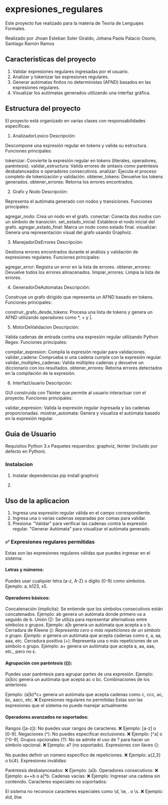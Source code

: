 # expresiones_regulares

Este proyecto fue realizado para la materia de Teoria de Lenguajes Formales.

Realizado por Jhoan Esteban Soler Giraldo, Johana Paola Palacio Osorio, Santiago Ramón Ramos


## Caracteristicas del proyecto
1. Validar expresiones regulares ingresadas por el usuario.
2. Analizar y tokenizar las expresiones regulares.
3. Generar autómatas finitos no deterministas (AFND) basados en las
expresiones regulares.
4. Visualizar los autómatas generados utilizando una interfaz gráfica.

## Estructura del proyecto

El proyecto está organizado en varias clases con responsabilidades específicas:

1. AnalizadorLexico
Descripción:

Descompone una expresión regular en tokens y valida su estructura.
Funciones principales:

tokenizar: Convierte la expresión regular en tokens (literales, operadores, paréntesis).
validar_estructura: Valida errores de sintaxis como paréntesis desbalanceados o operadores consecutivos.
analizar: Ejecuta el proceso completo de tokenización y validación.
obtener_tokens: Devuelve los tokens generados.
obtener_errores: Retorna los errores encontrados.

2. Grafo y Nodo
Descripción:

Representa el autómata generado con nodos y transiciones.
Funciones principales:

agregar_nodo: Crea un nodo en el grafo.
conectar: Conecta dos nodos con un símbolo de transición.
set_estado_inicial: Establece el nodo inicial del grafo.
agregar_estado_final: Marca un nodo como estado final.
visualizar: Genera una representación visual del grafo usando Graphviz.

3. ManejadorDeErrores
Descripción:

Gestiona errores encontrados durante el análisis y validación de expresiones regulares.
Funciones principales:

agregar_error: Registra un error en la lista de errores.
obtener_errores: Devuelve todos los errores almacenados.
limpiar_errores: Limpia la lista de errores.

4. GeneradorDeAutomatas
Descripción:

Construye un grafo dirigido que representa un AFND basado en tokens.
Funciones principales:

construir_grafo_desde_tokens: Procesa una lista de tokens y genera un AFND utilizando operadores como *, + y |.

5. MotorDeValidacion
Descripción:

Valida cadenas de entrada contra una expresión regular utilizando Python Regex.
Funciones principales:

compilar_expresion: Compila la expresión regular para validaciones.
validar_cadena: Comprueba si una cadena cumple con la expresión regular.
validar_multiples_cadenas: Valida múltiples cadenas y devuelve un diccionario con los resultados.
obtener_errores: Retorna errores detectados en la compilación de la expresión.

6. InterfazUsuario
Descripción:

GUI construida con Tkinter que permite al usuario interactuar con el proyecto.
Funciones principales:

validar_expresion: Valida la expresión regular ingresada y las cadenas proporcionadas.
mostrar_automata: Genera y visualiza el autómata basado en la expresión regular.

## Guia de Usuario

Requisitos
Python 3.x
Paquetes requeridos: graphviz, tkinter (incluido por defecto en Python).

### Instalacion
1. Instalar dependencias
    pip install graphviz

2. 

## Uso de la aplicacion

1. Ingresa una expresión regular válida en el campo correspondiente.
2. Ingresa una o varias cadenas separadas por comas para validar.
3. Presiona:
    "Validar" para verificar las cadenas contra la expresión regular.
    "Generar Autómata" para visualizar el autómata generado.

### ✅ Expresiones regulares permitidas
Estas son las expresiones regulares válidas que puedes ingresar en el sistema:

#### Letras y números:

Puedes usar cualquier letra (a-z, A-Z) o dígito (0-9) como símbolos.
Ejemplo: a, b123, x5.
#### Operadores básicos:

Concatenación (implícita): Se entiende que los símbolos consecutivos están concatenados.
Ejemplo: ab genera un autómata donde primero va a seguido de b.
Unión (|): Se utiliza para representar alternativas entre símbolos o grupos.
Ejemplo: a|b genera un autómata que acepta a o b.
Cerradura de Kleene (*): Representa cero o más repeticiones de un símbolo o grupo.
Ejemplo: a* genera un autómata que acepta cadenas como ε, a, aa, aaa, etc.
Cerradura positiva (+): Representa una o más repeticiones de un símbolo o grupo.
Ejemplo: a+ genera un autómata que acepta a, aa, aaa, etc., pero no ε.

#### Agrupación con paréntesis (()):

Puedes usar paréntesis para agrupar partes de una expresión.
Ejemplo: (a|b)c genera un autómata que acepta ac o bc.
Combinaciones de los anteriores:

Ejemplo: (a|b)*c+ genera un autómata que acepta cadenas como c, ccc, ac, bc, aacc, etc.
❌ Expresiones regulares no permitidas
Estas son las expresiones que el sistema no puede manejar actualmente:

#### Operadores avanzados no soportados:

Rangos ([a-z]): No puedes usar rangos de caracteres.
❌ Ejemplo: [a-z] o [0-9].
Negaciones (^): No puedes especificar exclusiones.
❌ Ejemplo: [^a] o [^0-9].
Grupos opcionales (?): No se admite el uso de ? para hacer un símbolo opcional.
❌ Ejemplo: a? (no soportado).
Expresiones con llaves {}:

No puedes definir un número específico de repeticiones.
❌ Ejemplo: a{2,3} o b{4}.
Expresiones inválidas:

Paréntesis desbalanceados:
❌ Ejemplo: (a|b.
Operadores consecutivos:
❌ Ejemplo: a++b o a|*b.
Cadenas vacías:
❌ Ejemplo: Ingresar una cadena sin contenido.
Caracteres especiales no soportados:

El sistema no reconoce caracteres especiales como \d, \w, . o \s.
❌ Ejemplo: a\d, b\w.

